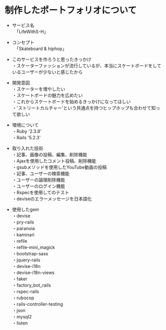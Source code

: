 # 制作したポートフォリオについて
* サービス名  
　「LifeWithS-H」

* コンセプト  
　「Skateboard & hiphop」

* このサービスを作ろうと思ったきっかけ  
・スケーターファッションが流行しているが、本当にスケートボードをしているユーザーが少ないと感じたから

* 開発意図  
・スケーターを増やしたい  
・スケートボードの魅力を広めたい  
・これからスケートボードを始めるきっかけになってほしい  
・'ストリートカルチャー'という共通点を持つヒップホップも合わせて知って欲しい

* 環境について  
・Ruby '2.3.8'  
・Rails '5.2.3'

* 取り入れた技術  
・記事、画像の投稿、編集、削除機能  
・Ajaxを使用したコメント投稿、削除機能  
・gsubメソッドを使用したYouTube動画の投稿  
・記事、ユーザーの検索機能  
・ユーザーの論理削除機能  
・ユーザーのログイン機能  
・Rspecを使用してのテスト  
・deviseのエラーメッセージを日本語化


* 使用したgem  
・devise  
・pry-rails  
・paranoia  
・kaminari  
・refile  
・refile-mini_magick  
・bootstrap-sass  
・jquery-rails  
・devise-i18n  
・devise-i18n-views  
・faker  
・factory_bot_rails  
・rspec-rails  
・rubocop  
・rails-controller-testing  
・json  
・mysql2  
・listen
